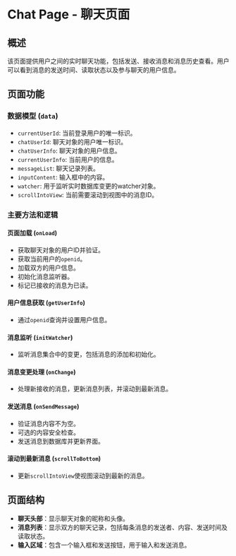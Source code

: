 # Chat Page - 聊天页面

## 概述
该页面提供用户之间的实时聊天功能，包括发送、接收消息和消息历史查看。用户可以看到消息的发送时间、读取状态以及参与聊天的用户信息。

## 页面功能

### 数据模型 (`data`)
- `currentUserId`: 当前登录用户的唯一标识。
- `chatUserId`: 聊天对象的用户唯一标识。
- `chatUserInfo`: 聊天对象的用户信息。
- `currentUserInfo`: 当前用户的信息。
- `messageList`: 聊天记录列表。
- `inputContent`: 输入框中的内容。
- `watcher`: 用于监听实时数据库变更的watcher对象。
- `scrollIntoView`: 当前需要滚动到视图中的消息ID。

### 主要方法和逻辑

#### 页面加载 (`onLoad`)
- 获取聊天对象的用户ID并验证。
- 获取当前用户的`openid`。
- 加载双方的用户信息。
- 初始化消息监听器。
- 标记已接收的消息为已读。

#### 用户信息获取 (`getUserInfo`)
- 通过`openid`查询并设置用户信息。

#### 消息监听 (`initWatcher`)
- 监听消息集合中的变更，包括消息的添加和初始化。

#### 消息变更处理 (`onChange`)
- 处理新接收的消息，更新消息列表，并滚动到最新消息。

#### 发送消息 (`onSendMessage`)
- 验证消息内容不为空。
- 可选的内容安全检查。
- 发送消息到数据库并更新界面。

#### 滚动到最新消息 (`scrollToBottom`)
- 更新`scrollIntoView`使视图滚动到最新的消息。

## 页面结构
- **聊天头部**：显示聊天对象的昵称和头像。
- **消息列表**：显示双方的聊天记录，包括每条消息的发送者、内容、发送时间及读取状态。
- **输入区域**：包含一个输入框和发送按钮，用于输入和发送消息。